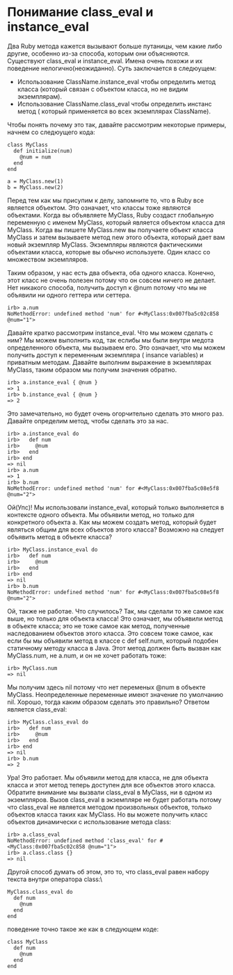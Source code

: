 ﻿# Понимание class_eval и instance_eval #

Два Ruby метода кажется вызывают больше путаницы, чем какие либо другие, особенно из-за способа, которым они объясняются. Существуют class_eval и instance_eval. Имена очень похожи и их поведение нелогично(неожиданно). Суть заключается в следюущем:
*	Использование ClassName.instance_eval чтобы определить метод класса (который связан с объектом класса, но не видим экземплярам).
*	Использование ClassName.class_eval чтобы определить инстанс метод ( который применяется во всех экземплярах ClassName).

Чтобы понять почему это так, давайте рассмотрим некоторые примеры, начнем со следюущего кода:

	class MyClass
	  def initialize(num)
	    @num = num
	  end
	end

	a = MyClass.new(1)
	b = MyClass.new(2)

Перед тем как мы присупим к делу, запомните то, что в Ruby все является объектом. Это означает, что классы тоже являются объектами. Когда вы объявляете MyClass, Ruby создаст глобальную переменную с именем MyClass, который является объектом класса для MyClass. Когда вы пишете MyClass.new вы получаете объект класса MyClass и затем вызываете метод new этого объекта, который дает вам новый экземпляр MyClass. Экземпляры являются фактическими объектами класса, которые вы обычно используете. Один класс со множеством экземпляров.

Таким образом, у нас есть два объекта, оба одного класса. Конечно, этот класс не очень полезен потому что он совсем ничего не делает. Нет никакого способа, получить доступ к @num потому что мы не объявили ни одного геттера или сеттера.

	irb> a.num
	NoMethodError: undefined method 'num' for #<MyClass:0x007fba5c02c858 @num="1">

Давайте кратко рассмотрим instance_eval. Что мы можем сделать с ним? Мы можем выполнить код, так еслибы мы были внутри медота определенного объекта, мы вызываем его. Это означает, что мы можем получить доступ к переменным экземпляра ( insance variables) и приватным методам. Давайте выполним выражение в экземплярах MyClass, таким образом мы получим значения обратно.

	irb> a.instance_eval { @num }
	=> 1
	irb> b.instance_eval { @num }
	=> 2
Это замечательно, но будет очень огорчительно сделать это много раз. Давайте определим метод, чтобы сделать это за нас.

	irb> a.instance_eval do
	irb>   def num
	irb>     @num
	irb>   end
	irb> end
	=> nil
	irb> a.num
	=> 1
	irb> b.num
	NoMethodError: undefined method 'num' for #<MyClass:0x007fba5c08e5f8 @num="2">

Ой(Упс)! Мы использовали instance_eval, который только выполняется в контексте одного объекта. Мы объявили метод, но только для конкретного объекта a. Как мы можем создать метод, который будет являться общим для всех объектов этого класса? Возможно на следует объявить метод в объекте класса?
	
	irb> MyClass.instance_eval do
	irb>   def num
	irb>     @num
	irb>   end
	irb> end
	=> nil
	irb> b.num
	NoMethodError: undefined method 'num' for #<MyClass:0x007fba5c08e5f8 @num="2">

Ой, также не работае. Что случилось? Так, мы сделали то же самое как выше, но только для объекта класса! Это означает, мы объявили метод в объекте класса;
это не тоже самое как метод, полученные наследованием объектов этого класса. Это совсем тоже самое, как если бы мы объявили метод в классе с def self.num, который подобен статичному методу класса в Java. Этот метод должен быть вызван как MyClass.num, не a.num, и он не хочет работать тоже:

	irb> MyClass.num
	=> nil

Мы получим здесь nil потому что нет переменых @num в объекте MyClass. Неопределенные переменные имеют значение по умолчанию nil.
Хорошо, тогда каким образом сделать это правильно? Ответом является class_eval:
	
	irb> MyClass.class_eval do
	irb>   def num
	irb>     @num
	irb>   end
	irb> end
	=> nil
	irb> b.num
	=> 2

Ура! Это работает. Мы объявили метод для класса, не для объекта класса и этот метод теперь доступен для все объектов этого класса.
Обратите внимание мы вызвали class_eval в MyClass, ни в одном из экземпляров. Вызов class_eval в экземпляре не будет работать потому что class_eval не является методом произвольных объектов, только объектов класса таких как MyClass. Но вы можете получить класс объектов динамически с использование метода class:

	irb> a.class_eval
	NoMethodError: undefined method 'class_eval' for #<MyClass:0x007fba5c02c858 @num="1">
	irb> a.class.class {}
	=> nil

Другой способ думать об этом, это то, что class_eval равен набору текста внутри оператора class:\

	MyClass.class_eval do
	  def num
	    @num
	  end
	end

поведение точно такое же как в следующем коде:

	class MyClass
	  def num
	    @num
	  end
	end


	



